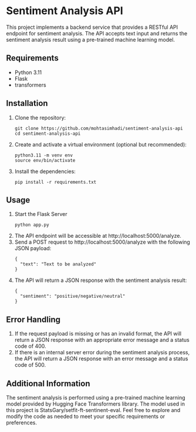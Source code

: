 # Sentiment Analysis API

This project implements a backend service that provides a RESTful API endpoint for sentiment analysis. The API accepts text input and returns the sentiment analysis result using a pre-trained machine learning model.

## Requirements

* Python 3.11
* Flask
* transformers

## Installation

1. Clone the repository:

   ```
   git clone https://github.com/mohtasimhadi/sentiment-analysis-api
   cd sentiment-analysis-api

   ```
2. Create and activate a virtual environment (optional but recommended):

   ```
   python3.11 -m venv env
   source env/bin/activate

   ```
3. Install the dependencies:

   ```
   pip install -r requirements.txt
   ```
## Usage

1. Start the Flask Server
   ```
   python app.py
   ```
2. The API endpoint will be accessible at http://localhost:5000/analyze.
3. Send a POST request to http://localhost:5000/analyze with the following JSON payload:
   ```
   {
     "text": "Text to be analyzed"
   }
   ```
4. The API will return a JSON response with the sentiment analysis result:
   ```
   {
     "sentiment": "positive/negative/neutral"
   }
   ```
## Error Handling
1. If the request payload is missing or has an invalid format, the API will return a JSON response with an appropriate error message and a status code of 400.
2. If there is an internal server error during the sentiment analysis process, the API will return a JSON response with an error message and a status code of 500.

## Additional Information
The sentiment analysis is performed using a pre-trained machine learning model provided by Hugging Face Transformers library. The model used in this project is StatsGary/setfit-ft-sentinent-eval.
Feel free to explore and modify the code as needed to meet your specific requirements or preferences.
